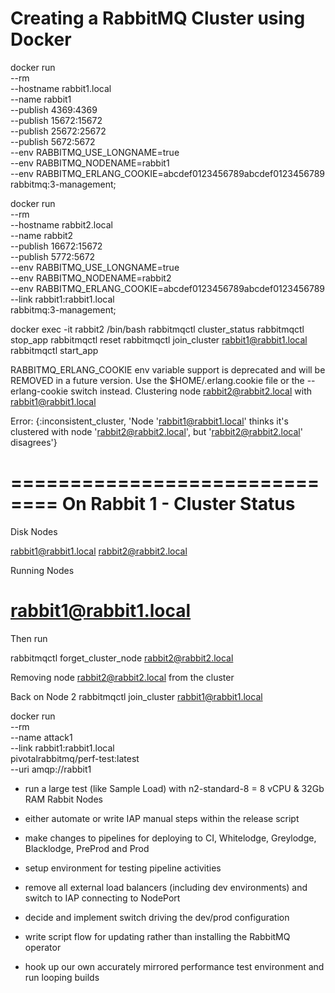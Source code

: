 
# Creating a RabbitMQ Cluster using Docker

docker run \
    --rm \
    --hostname rabbit1.local \
    --name rabbit1 \
    --publish 4369:4369 \
    --publish 15672:15672 \
    --publish 25672:25672 \
    --publish 5672:5672 \
    --env RABBITMQ_USE_LONGNAME=true \
    --env RABBITMQ_NODENAME=rabbit1 \
    --env RABBITMQ_ERLANG_COOKIE=abcdef0123456789abcdef0123456789 \
    rabbitmq:3-management;


docker run \
    --rm \
    --hostname rabbit2.local \
    --name rabbit2 \
    --publish 16672:15672 \
    --publish 5772:5672 \
    --env RABBITMQ_USE_LONGNAME=true \
    --env RABBITMQ_NODENAME=rabbit2 \
    --env RABBITMQ_ERLANG_COOKIE=abcdef0123456789abcdef0123456789 \
    --link rabbit1:rabbit1.local \
    rabbitmq:3-management;

docker exec -it rabbit2 /bin/bash
rabbitmqctl cluster_status
rabbitmqctl stop_app
rabbitmqctl reset
rabbitmqctl join_cluster rabbit1@rabbit1.local
rabbitmqctl start_app

RABBITMQ_ERLANG_COOKIE env variable support is deprecated and will be REMOVED in a future version. Use the $HOME/.erlang.cookie file or the --erlang-cookie switch instead.
Clustering node rabbit2@rabbit2.local with rabbit1@rabbit1.local

Error:
{:inconsistent_cluster, 'Node \'rabbit1@rabbit1.local\' thinks it\'s clustered with node \'rabbit2@rabbit2.local\', but \'rabbit2@rabbit2.local\' disagrees'}


==============================
On Rabbit 1 - Cluster Status
==============================
Disk Nodes

rabbit1@rabbit1.local
rabbit2@rabbit2.local

Running Nodes

rabbit1@rabbit1.local
==============================

Then run

rabbitmqctl forget_cluster_node rabbit2@rabbit2.local

Removing node rabbit2@rabbit2.local from the cluster

Back on Node 2
rabbitmqctl join_cluster rabbit1@rabbit1.local


docker run \
    --rm \
    --name attack1 \
    --link rabbit1:rabbit1.local \
    pivotalrabbitmq/perf-test:latest \
    --uri amqp://rabbit1



- run a large test (like Sample Load) with n2-standard-8 = 8 vCPU & 32Gb RAM Rabbit Nodes
- either automate or write IAP manual steps within the release script
- make changes to pipelines for deploying to CI, Whitelodge, Greylodge, Blacklodge, PreProd and Prod
- setup environment for testing pipeline activities
- remove all external load balancers (including dev environments) and switch to IAP connecting to NodePort


- decide and implement switch driving the dev/prod configuration
- write script flow for updating rather than installing the RabbitMQ operator
- hook up our own accurately mirrored performance test environment and run looping builds
